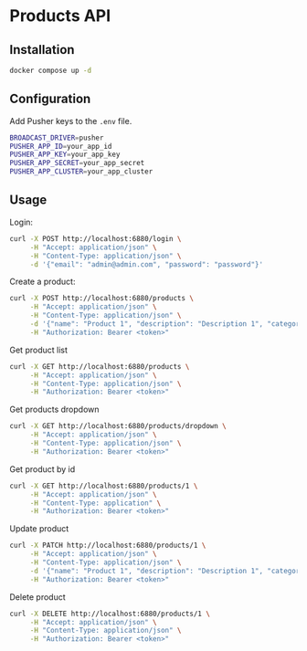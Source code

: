 # Products API

## Installation

```bash
docker compose up -d
```

## Configuration

Add Pusher keys to the `.env` file.

```bash
BROADCAST_DRIVER=pusher
PUSHER_APP_ID=your_app_id
PUSHER_APP_KEY=your_app_key
PUSHER_APP_SECRET=your_app_secret
PUSHER_APP_CLUSTER=your_app_cluster
```

## Usage

Login:

```bash
curl -X POST http://localhost:6880/login \
     -H "Accept: application/json" \
     -H "Content-Type: application/json" \
     -d '{"email": "admin@admin.com", "password": "password"}'
```

Create a product:

```bash
curl -X POST http://localhost:6880/products \
     -H "Accept: application/json" \
     -H "Content-Type: application/json" \
     -d '{"name": "Product 1", "description": "Description 1", "category_id": 1, "status_id": 1, "country_id": 1}' \
     -H "Authorization: Bearer <token>"
```

Get product list

```bash
curl -X GET http://localhost:6880/products \
     -H "Accept: application/json" \
     -H "Content-Type: application/json" \
     -H "Authorization: Bearer <token>"
```

Get products dropdown

```bash
curl -X GET http://localhost:6880/products/dropdown \
     -H "Accept: application/json" \
     -H "Content-Type: application/json" \
     -H "Authorization: Bearer <token>"
```

Get product by id

```bash
curl -X GET http://localhost:6880/products/1 \
     -H "Accept: application/json" \
     -H "Content-Type: application" \
     -H "Authorization: Bearer <token>"
```

Update product

```bash
curl -X PATCH http://localhost:6880/products/1 \
     -H "Accept: application/json" \
     -H "Content-Type: application/json" \
     -d '{"name": "Product 1", "description": "Description 1", "category_id": 1, "status_id": 1, "country_id": 1}' \
     -H "Authorization: Bearer <token>"
```

Delete product

```bash
curl -X DELETE http://localhost:6880/products/1 \
     -H "Accept: application/json" \
     -H "Content-Type: application/json" \
     -H "Authorization: Bearer <token>"
```

